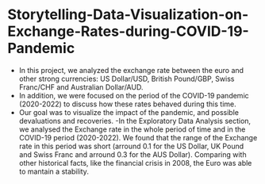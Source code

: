 # Storytelling-Data-Visualization-on-Exchange-Rates-during-COVID-19-Pandemic

- In this project, we analyzed the exchange rate between the euro and other strong currencies: US Dollar/USD, British Pound/GBP, Swiss Franc/CHF and Australian Dollar/AUD.
- In addition, we were focused on the period of the COVID-19 pandemic (2020-2022) to discuss how these rates behaved during this time.
- Our goal was to visualize the impact of the pandemic, and possible devaluations and recoveries.
-In the Exploratory Data Analysis section, we analysed the Exchange rate in the whole period of time and in the COVID-19 period (2020-2022). We found that the range of the Exchange rate in this period was short (arround 0.1 for the US Dollar, UK Pound and Swiss Franc and arround 0.3 for the AUS Dollar). Comparing with other historical facts, like the financial crisis in 2008, the Euro was able to mantain a stability.

